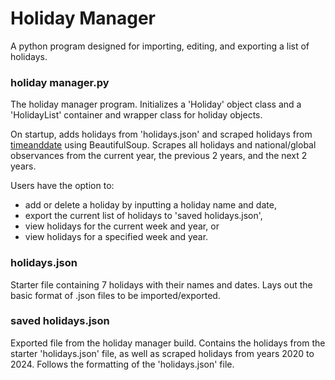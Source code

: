 # Holiday Manager

A python program designed for importing, editing, and exporting a list of holidays.

### holiday manager.py

The holiday manager program. Initializes a 'Holiday' object class and a 'HolidayList' container and wrapper class for holiday objects.

On startup, adds holidays from 'holidays.json' and scraped holidays from [timeanddate](https://www.timeanddate.com/holidays/us/) using BeautifulSoup. Scrapes all holidays and national/global observances from the current year, the previous 2 years, and the next 2 years.

Users have the option to:
* add or delete a holiday by inputting a holiday name and date,
* export the current list of holidays to 'saved holidays.json',
* view holidays for the current week and year, or
* view holidays for a specified week and year.

### holidays.json

Starter file containing 7 holidays with their names and dates. Lays out the basic format of .json files to be imported/exported.

### saved holidays.json

Exported file from the holiday manager build. Contains the holidays from the starter 'holidays.json' file, as well as scraped holidays from years 2020 to 2024. Follows the formatting of the 'holidays.json' file.